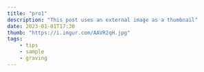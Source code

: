 ```yaml
---
title: "pro1"
description: "This post uses an external image as a thumbnail"
date: 2023-01-01T17:30
thumb: "https://i.imgur.com/AAVR2qH.jpg"
tags: 
    - tips
    - sample
    - graving
---
```



